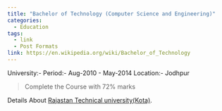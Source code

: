 ```yaml
---
title: "Bachelor of Technology (Computer Science and Engineering)"
categories:
  - Education
tags:
  - link
  - Post Formats
link: https://en.wikipedia.org/wiki/Bachelor_of_Technology
---
```


University:- 
Period:- Aug-2010 - May-2014
Location:- Jodhpur


> Complete the Course with 72% marks

Details About [Rajastan Technical university(Kota)](http://www.rtu.ac.in/).
